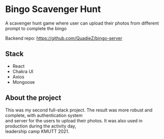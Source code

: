 # Bingo Scavenger Hunt
A scavenger hunt game where user can upload their photos from different prompt to complete the bingo

Backend repo: https://github.com/QuadieZ/bingo-server

## Stack
- React
- Chakra UI
- Axios
- Mongoose

## About the project
This was my second full-stack project. The result was more robust and complete, with authentication system \
and server for the users to upload their photos. It was also used in production during the activity day, \
leadership camp KMUTT 2021.
